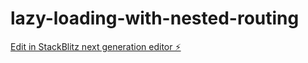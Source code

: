 # lazy-loading-with-nested-routing

[Edit in StackBlitz next generation editor ⚡️](https://stackblitz.com/~/github.com/meenakshikin/lazy-loading-with-nested-routing)